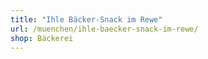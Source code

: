 ```yaml
---
title: "Ihle Bäcker-Snack im Rewe"
url: /muenchen/ihle-baecker-snack-im-rewe/
shop: Bäckerei
---
```

